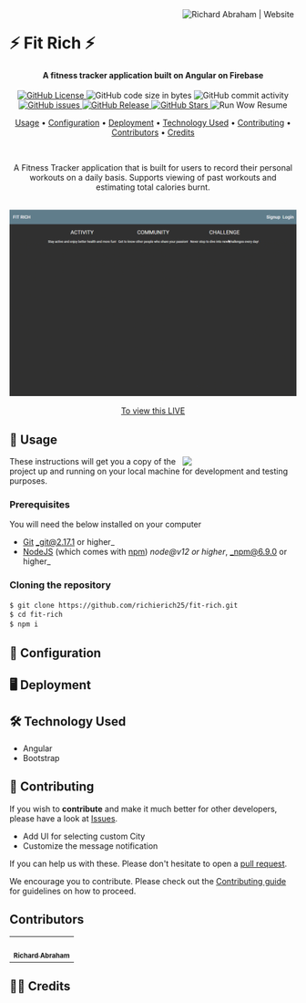 <!-- markdownlint-disable -->
<a href="https://www.richierich25.com" target="_blank">
    <img alt="Richard Abraham | Website" src="https://user-images.githubusercontent.com/34006942/95367062-e827e000-08f1-11eb-8e6a-b28b6d0e9690.png" title="Richard Abraham | Website" align="right" width="200px" />
</a>

⚡️ Fit Rich ⚡️
======================

<h4 align="center">A fitness tracker application built on Angular on Firebase
</h4>

<div align="center"> 

  <p align="center">
    <a href="https://github.com/richierich25/fit-rich/blob/main/LICENSE">
      <img src="https://img.shields.io/github/license/richierich25/fit-rich?color=blue" alt="GitHub License">
    </a>
    <img src="https://img.shields.io/github/languages/code-size/richierich25/fit-rich" alt="GitHub code size in bytes">
    <img src="https://img.shields.io/github/commit-activity/w/richierich25/fit-rich" alt="GitHub commit activity">
    <a href="https://github.com/richierich25/fit-rich/issues">
      <img src="https://img.shields.io/github/issues/richierich25/fit-rich" alt="GitHub issues">
    </a>
    <a href="https://github.com/richierich25/fit-rich/releases">
      <img src="https://img.shields.io/github/v/release/richierich25/fit-rich.svg?style=flat" alt="GitHub Release">
    </a>
      <a href="https://github.com/richierich25/fit-rich/stargazers">
      <img src="https://img.shields.io/github/stars/richierich25/fit-rich" alt="GitHub Stars">
    </a>
    <img src="https://github.com/richierich25/fit-rich/workflows/build/badge.svg" alt="Run Wow Resume">
  </p>

  <p align="center">
    <a href="#usage">Usage</a> •
    <a href="#configuration">Configuration</a> •
    <a href="#deployment">Deployment</a> •
    <a href="#technology-used">Technology Used</a> •
    <a href="#contributing">Contributing</a> •
    <a href="#contributors">Contributors</a> •
    <a href="#credits">Credits</a>
  </p>
  <br>

  <p>
    A Fitness Tracker application that is built for users to record their personal workouts on a daily basis. Supports viewing of past workouts and estimating total calories burnt.
  </p>
  <br>

</div>

<img src="./fit-rich.gif">
<p align="center">
  <a href="">To view this LIVE</a>
</p>


## 📖 Usage

<img align="right" src="https://i.ibb.co/CJfW18H/ship.gif" width="200"/>

These instructions will get you a copy of the project up and running on your local machine for development and testing purposes.

### Prerequisites

You will need the below installed on your computer
- [Git](https://git-scm.com) _git@2.17.1 or higher_
- [NodeJS](https://nodejs.org/en/download/) (which comes with [npm](http://npmjs.com)) _node@v12 or higher_, _npm@6.9.0 or higher_


### Cloning the repository

```sh
$ git clone https://github.com/richierich25/fit-rich.git
$ cd fit-rich
$ npm i 
```

## 💨 Configuration



## 🖥️ Deployment



## 🛠️ Technology Used

- Angular
- Bootstrap

## 🤝 Contributing

If you wish to **contribute** and make it much better for other developers, please have a look at [Issues](https://github.com/richierich25/fit-rich/issues).

- Add UI for selecting custom City
- Customize the message notification

If you can help us with these. Please don't hesitate to open a [pull request](https://github.com/richierich25/fit-rich/pulls).

We encourage you to contribute. Please check out the [Contributing guide](CONTRIBUTING.md) for guidelines on how to proceed.

## Contributors

<!-- ALL-CONTRIBUTORS-LIST:START - Do not remove or modify this section -->
<table>
  <tr>
    <td align="center"><a href="htts://www.richierich25.com">
    <img src="https://user-images.githubusercontent.com/34006942/95364922-0e984c00-08ef-11eb-9e3b-48cfd6f844e7.jpg" width="100px;" alt=""/><br /><sub><b>Richard Abraham</b></sub></a></td>
  </tr>
</table>
<!-- ALL-CONTRIBUTORS-LIST:END -->


## 👏🏻 Credits

